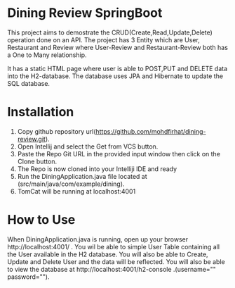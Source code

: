 # Dining Review SpringBoot

This project aims to demostrate the CRUD(Create,Read,Update,Delete) operation done on an API. The project has 3 Entity which are User, Restaurant and Review where User-Review and Restaurant-Review both has a One to Many relationship.

It has a static HTML page where user is able to POST,PUT and DELETE data into the H2-database. The database uses JPA and Hibernate to update the SQL database.

# Installation

1. Copy github repository url(https://github.com/mohdfirhat/dining-review.git).
2. Open Intellij and select the Get from VCS button.
3. Paste the Repo Git URL in the provided input window then click on the Clone button.
4. The Repo is now cloned into your Intelliji IDE and ready
5. Run the DiningApplication.java file located at (src/main/java/com/example/dining).
6. TomCat will be running at localhost:4001

# How to Use

When DiningApplication.java is running, open up your browser http://localhost:4001/ .
You wil be able to simple User Table containing all the User available in the H2 database.
You will also be able to Create, Update and Delete User and the data will be reflected.
You will also be able to view the database at http://localhost:4001/h2-console .(username="" password="").

